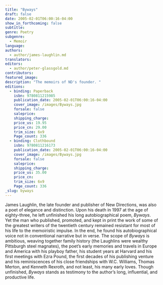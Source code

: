 ```yaml
---
title: "Byways"
draft: false
date: 2005-02-01T06:00:16-04:00
show_in_forthcoming: false
subtitle:
genre: Poetry
subgenre:
  - Memoir
language:
authors:
  - author/james-laughlin.md
translators:
editors:
  - author/peter-glassgold.md
contributors:
featured_image:
description: "The memoirs of ND's founder. "
editions:
  - binding: Paperback
    isbn: 9780811215985
    publication_date: 2005-02-01T06:00:16-04:00
    cover_image: /images/Byways.jpg
    forsale: false
    saleprice:
    shipping_charge:
    price_us: 19.95
    price_cn: 29.00
    trim_size: 6x9
    Page_count: 336
  - binding: Clothbound
    isbn: 9780811216173
    publication_date: 2005-02-01T06:00:16-04:00
    cover_image: /images/Byways.jpg
    forsale: false
    saleprice:
    shipping_charge:
    price_us: 35.00
    price_cn:
    trim_size: 6x9
    Page_count: 336
_slug: byways
---
```


James Laughlin, the late founder and publisher of New Directions, was also a poet of elegance and distinction. Upon his death in 1997 at the age of eighty-three, he left unfinished his long autobiographical poem, _Byways_. Yet the man who published, promoted, and kept in print the work of some of the greatest writers of the twentieth century remained resistant for most of his life to the memoiristic impulse. In the end, he found his autobiographical voice not in conventional narrative but in verse. The scope of _Byways_ is ambitious, weaving together family history (the Laughlins were wealthy Pittsburgh steel magnates), the poet’s early memories and travels in Europe and America with his playboy father, his student years at Harvard and his first meetings with Ezra Pound, the first decades of his publishing venture and his reminiscences of his close friendships with W.C. Williams, Thomas Merton, and Kenneth Rexroth, and not least, his many early loves. Though unfinished, _Byways_ stands as testimony to the author’s long, influential, and productive life.

